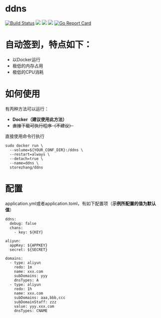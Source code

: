 # ddns
[![Build Status](https://cloud.drone.io/api/badges/storezhang/ddns/status.svg)](https://cloud.drone.io/storezhang/ddns)
[![](https://images.microbadger.com/badges/image/storezhang/ddns.svg)](https://microbadger.com/images/storezhang/ddns "Get your own image badge on microbadger.com")
[![](https://images.microbadger.com/badges/version/storezhang/ddns.svg)](https://microbadger.com/images/storezhang/ddns "Get your own version badge on microbadger.com")
[![](https://images.microbadger.com/badges/commit/storezhang/ddns.svg)](https://microbadger.com/images/storezhang/ddns "Get your own commit badge on microbadger.com")
[![Go Report Card](https://goreportcard.com/badge/github.com/storezhang/ddns)](https://goreportcard.com/report/github.com/storezhang/ddns)

# 自动签到，特点如下：
- 以Docker运行
- 极低的内存占用
- 极低的CPU消耗


# 如何使用
有丙种方法可以运行：
- **Docker（建议使用此方法）**
- ~~直接下载可执行程序（不建议）~~

直接使用命令行执行
```
sudo docker run \
  --volume=${YOUR_CONF_DIR}:/ddns \
  --restart=always \
  --detach=true \
  --name=ddns \
  storezhang/ddns
```


# 配置
application.yml或者application.toml，有如下配置项（**示例所配置的值为默认值**）
```
ddns:
  debug: false
  chans:
    - key: ${KEY}

aliyun:
  appKey: ${APPKEY}
  secret: ${SECRET}

domains:
  - type: aliyun
    redo: 1m
    name: xxx.com
    subDomains: yyy
    dnsTypes: A
  - type: aliyun
    redo: 1h
    name: xxx.com
    subDomains: aaa,bbb,ccc
    subDomainStaff: zzz
    value: yyy.xxx.com
    dnsTypes: CNAME
```
